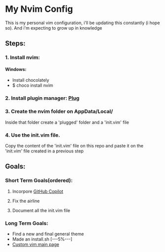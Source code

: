 # My Nvim Config
This is my personal vim configuration, i'll be updating this constantly (i hope so). And i'm expecting to grow up in knowledge

## Steps:

### 1. Install nvim:
#### Windows:
- Install chocolately
- $ choco install nvim

### 2. Install plugin manager: [Plug](https://github.com/junegunn/vim-plug)

### 3. Create the nvim folder on AppData/Local/
Inside that folder create a 'plugged' folder and a 'init.vim' file

### 4. Use the init.vim file.
Copy the content of the 'init.vim' file on this repo and paste it on the 'init.vim' file created in a previous step

## Goals:
### Short Term Goals(ordered):
1. Incorpore [GitHub Copilot](https://docs.github.com/en/copilot/getting-started-with-github-copilot/getting-started-with-github-copilot-in-neovim)

2. Fix the airline

3. Document all the init.vim file

### Long Term Goals:
- Find a new and final general theme
- Made an install.sh [---5%---]
- [Custom vim main page](https://github.com/mhinz/vim-startify)

